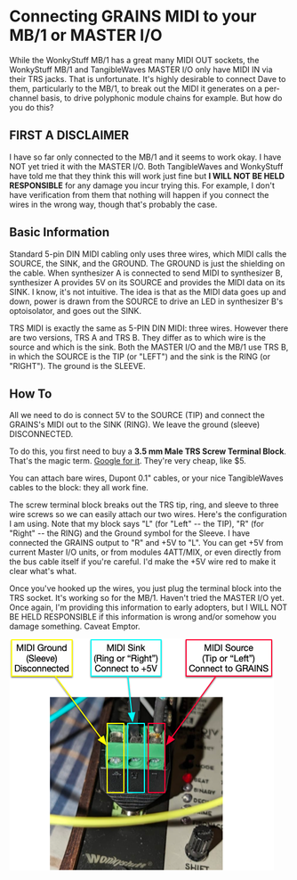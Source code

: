 # Connecting GRAINS MIDI to your MB/1 or MASTER I/O 

While the WonkyStuff MB/1 has a great many MIDI OUT sockets, the WonkyStuff MB/1 and TangibleWaves MASTER I/O only have MIDI IN via their TRS jacks.  That is unfortunate.  It's highly desirable to connect Dave to them, particularly to the MB/1, to break out the MIDI it generates on a per-channel basis, to drive polyphonic module chains for example.  But how do you do this?

## FIRST A DISCLAIMER

I have so far only connected to the MB/1 and it seems to work okay.  I have NOT yet tried it with the MASTER I/O.  Both TangibleWaves and WonkyStuff have told me that they think this will work just fine but **I WILL NOT BE HELD RESPONSIBLE** for any damage you incur trying this. For example, I don't have verification from them that nothing will happen if you connect the wires in the wrong way, though that's probably the case.

## Basic Information

Standard 5-pin DIN MIDI cabling only uses three wires, which MIDI calls the SOURCE, the SINK, and the GROUND.  The GROUND is just the shielding on the cable.  When synthesizer A is connected to send MIDI to synthesizer B, synthesizer A provides 5V on its SOURCE and provides the MIDI data on its SINK.  I know, it's not intuitive.  The idea is that as the MIDI data goes up and down, power is drawn from the SOURCE to drive an LED in synthesizer B's optoisolator, and goes out the SINK.

TRS MIDI is exactly the same as 5-PIN DIN MIDI: three wires.  However there are two versions, TRS A and TRS B.  They differ as to which wire is the source and which is the sink.  Both the MASTER I/O and the MB/1 use TRS B, in which the SOURCE is the TIP (or "LEFT") and the sink is the RING (or "RIGHT").  The ground is the SLEEVE.

## How To

All we need to do is connect 5V to the SOURCE (TIP) and connect the GRAINS's MIDI out to the SINK (RING).  We leave the ground (sleeve) DISCONNECTED.

To do this, you first need to buy a **3.5 mm Male TRS Screw Terminal Block**.  That's the magic term.  [Google for it](https://www.google.com/search?q=3.5+mm+male+TRS+Screw+Terminal+Block).  They're very cheap, like $5.

You can attach bare wires, Dupont 0.1" cables, or your nice TangibleWaves cables to the block: they all work fine.

The screw terminal block breaks out the TRS tip, ring, and sleeve to three wire screws so we can easily attach our two wires.  Here's the configuration I am using.  Note that my block says "L" (for "Left" -- the TIP), "R" (for "Right" -- the RING) and the Ground symbol for the Sleeve.  I have connected the GRAINS output to "R" and +5V to "L".  You can get +5V from current Master I/O units, or from modules 4ATT/MIX, or even directly from the bus cable itself if you're careful.  I'd make the +5V wire red to make it clear what's what.

Once you've hooked up the wires, you just plug the terminal block into the TRS socket.  It's working so for the MB/1.  Haven't tried the MASTER I/O yet.  Once again, I'm providing this information to early adopters, but I WILL NOT BE HELD RESPONSIBLE if this information is wrong and/or somehow you damage something.  Caveat Emptor.

![Configuration of the screw terminal block attached to an MB/1.](TRS.png)
